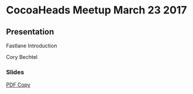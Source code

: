 # CocoaHeads Meetup March 23 2017

## Presentation
Fastlane Introduction

Cory Bechtel

### Slides
[PDF Copy](Fastlane%20Presentation.pdf)
